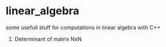 # linear_algebra
some usefull stuff for computations in linear algebra with C++

1. Determinant of matrix NxN
